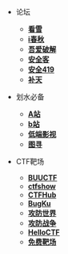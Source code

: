 - 论坛
  - [**看雪**](https://bbs.kanxue.com/)
  - [**i春秋**](https://www.ichunqiu.com/)
  - [**吾爱破解**](https://www.52pojie.cn/forum.php)
  - [**安全客**](https://www.anquanke.com/)
  - [**安全419**](http://www.anquan419.com/)
  - [**补天**](https://www.butian.net/)

- 划水必备
  - [**A站**](https://www.acfun.cn/)
  - [**b站**](https://www.bilibili.com/)
  - [**低端影视**](https://ddys.pro//)
  - [**图寻**](https://tuxun.fun/)
  
- CTF靶场
  - [**BUUCTF**](https://buuoj.cn/challenges)
  - [**ctfshow**](https://ctf.show/)
  - [**CTFHub**](https://www.ctfhub.com/#/index)
  - [**BugKu**](https://ctf.bugku.com/)
  - [**攻防世界**](https://adworld.xctf.org.cn/home/index)
  - [**攻防战争**](https://ctfwar.org.cn/)
  - [**HelloCTF** ](https://hello-ctf.com/)
  - [**免费靶场**](https://www.bachang.org/)